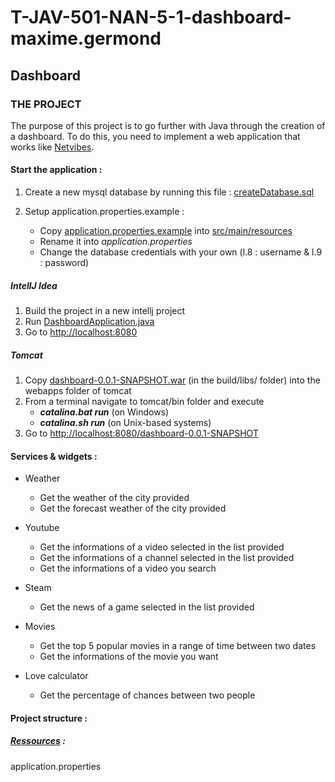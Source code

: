# T-JAV-501-NAN-5-1-dashboard-maxime.germond

## Dashboard

### THE PROJECT

The purpose of this project is to go further with Java through the creation of a dashboard.
To do this, you need to implement a web application that works like [Netvibes](https://netvibes.com/).

#### Start the application :

1. Create a new mysql database by running this file : [createDatabase.sql](SQL/createDatabase.sql)

2. Setup application.properties.example :
    - Copy [application.properties.example](application.properties.example) into [src/main/resources](src/main/resources) 
    - Rename it into *application.properties*
    - Change the database credentials with your own (l.8 : username & l.9 : password)

##### IntellJ Idea

1. Build the project in a new  intellj project
2. Run [DashboardApplication.java](src/main/java/com/epitech/dashboard/DashboardApplication.java)
3. Go to [http://localhost:8080](http://localhost:8080)

##### Tomcat

1. Copy [dashboard-0.0.1-SNAPSHOT.war](build/libs/dashboard-0.0.1-SNAPSHOT.war) (in the build/libs/ folder) into the webapps folder of tomcat
2. From a terminal navigate to tomcat/bin folder and execute
    - ***catalina.bat run*** (on Windows)
    - ***catalina.sh run*** (on Unix-based systems)
3. Go to [http://localhost:8080/dashboard-0.0.1-SNAPSHOT](http://localhost:8080/dashboard-0.0.1-SNAPSHOT/)


#### Services & widgets :

- Weather
    - Get the weather of the city provided
    - Get the forecast weather of the city provided
 

- Youtube
    - Get the informations of a video selected in the list provided
    - Get the informations of a channel selected in the list provided
    - Get the informations of a video you search

- Steam
    - Get the news of a game selected in the list provided 

- Movies
    - Get the top 5 popular movies in a range of time between two dates	
    - Get the informations of the movie you want	


- Love calculator
    - Get the percentage of chances between two people
    

#### Project structure :

##### [Ressources](src/main/resources) :

application.properties





